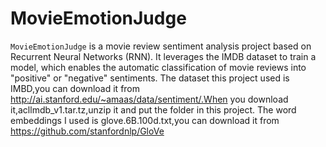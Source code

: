 # MovieEmotionJudge
`MovieEmotionJudge` is a movie review sentiment analysis project based on Recurrent Neural Networks (RNN). It leverages the IMDB dataset to train a model, which enables the automatic classification of movie reviews into "positive" or "negative" sentiments.
The dataset this project used is IMBD,you can download it from  http://ai.stanford.edu/~amaas/data/sentiment/.When you download it,acllmdb_v1.tar.tz,unzip it and put the folder in this project.
The word embeddings I used is glove.6B.100d.txt,you can download it from https://github.com/stanfordnlp/GloVe
